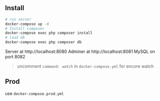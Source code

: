 ## Install

```sh
# run server
docker-compose up -d
# Install composer
docker-compose exec php composer install
# load db
docker-compose exec php composer db
```

Server at http://localhost:8080
Adminer at http://localhost:8081
MySQL on port 8082

> uncomment `command: watch` in `docker-compose.yml` for encore watch

## Prod

use `docker-compose.prod.yml`